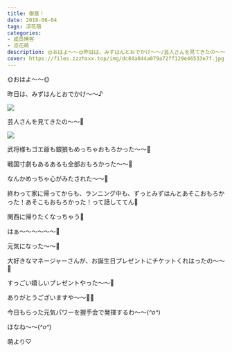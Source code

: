```yaml
---
title: 御意！
date: 2018-06-04
tags: 涼花萌
categories: 
- 成员博客
- 涼花萌
description: 🌞おはよ〜〜🌞昨日は、みずはんとおでかけ～～♪芸人さんを見てきたの〜〜💓武将様もゴエ爺も銀狼もめっちゃおもろかった〜〜...
cover: https://files.zzzhxxx.top/img/dc84a044a079a72ff129e46533e7f.jpg 
---
```








🌞おはよ〜〜🌞





昨日は、みずはんとおでかけ～～♪


![](https://files.zzzhxxx.top/img/dc84a044a079a72ff129e46533e7f.jpg)











芸人さんを見てきたの〜〜💓



![](https://files.zzzhxxx.top/img/dc84a044a079a72ff129e46533e7f-01.jpg)









武将様もゴエ爺も銀狼もめっちゃおもろかった〜〜💓




戦国寸劇もあるあるも全部おもろかった〜〜💓






なんかめっちゃ心がみたされた〜〜💓





終わって家に帰ってからも、ランニング中も、ずっとみずはんとあそこおもろかった！あそこもおもろかった！って話しててん🤗







関西に帰りたくなっちゃう💓







はぁ〜〜〜〜〜〜💓



元気になった〜〜💓







大好きなマネージャーさんが、お誕生日プレゼントにチケットくれはったの〜〜💓




すっごい嬉しいプレゼントやった〜〜🙈



ありがとうございますや〜〜💓💓








今日もらった元気パワーを握手会で発揮するわ〜〜(*^o^*)









ほなね〜〜(*^o^*)





萌より♡



